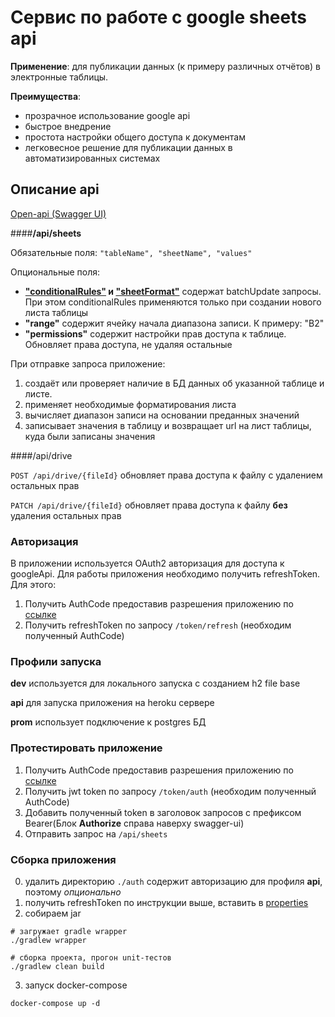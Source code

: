 # Сервис по работе с google sheets api

**Применение**: для публикации данных (к примеру различных отчётов) в электронные таблицы.

**Преимущества**:
* прозрачное использование google api 
* быстрое внедрение
* простота настройки общего доступа к документам  
* легковесное решение для публикации данных в автоматизированных системах 

## Описание api
[Open-api (Swagger UI)](https://gooogle-sheets-api.herokuapp.com/swagger-ui.html)

####**/api/sheets**

Обязательные поля: `"tableName", "sheetName", "values"`

Опциональные поля: 
* **["conditionalRules"](https://developers.google.com/sheets/api/guides/conditional-format?hl=ru) и ["sheetFormat"](https://developers.google.com/sheets/api/reference/rest/v4/spreadsheets/cells?hl=ru#cellformat)** содержат batchUpdate запросы.
При этом conditionalRules применяются только при создании нового листа таблицы
* **"range"** содержит ячейку начала диапазона записи. К примеру: "B2"
* **"permissions"** содержит настройки прав доступа к таблице. Обновляет права доступа, не удаляя остальные

При отправке запроса приложение:
1. создаёт или проверяет наличие в БД данных об указанной таблице и листе.
2. применяет необходимые форматирования листа
3. вычисляет диапазон записи на основании преданных значений
4. записывает значения в таблицу и возвращает url на лист таблицы, куда были записаны значения

####/api/drive

`POST /api/drive/{fileId}` обновляет права доступа к файлу с удалением остальных прав

`PATCH /api/drive/{fileId}` обновляет права доступа к файлу **без** удаления остальных прав



### Авторизация
В приложении используется OAuth2 авторизация для доступа к googleApi. Для работы приложения необходимо получить refreshToken. Для этого:
1. Получить AuthCode предоставив разрешения приложению по [ссылке](https://gooogle-sheets-api.herokuapp.com/token/auth)
2. Получить refreshToken по запросу `/token/refresh` (необходим полученный AuthCode)

### Профили запуска

**dev** используется для локального запуска с созданием h2 file base

**api** для запуска приложения на heroku сервере

**prom** использует подключение к postgres БД 

### Протестировать приложение 
1. Получить AuthCode предоставив разрешения приложению по [ссылке](https://gooogle-sheets-api.herokuapp.com/token/auth)
2. Получить jwt token по запросу `/token/auth` (необходим полученный AuthCode)
2. Добавить полученный token в заголовок запросов с префиксом Bearer(Блок **Authorize** справа наверху swagger-ui)
3. Отправить запрос на `/api/sheets`

### Сборка приложения
0. удалить директорию `./auth` содержит авторизацию для профиля **api**, поэтому _опционально_
1. получить refreshToken по инструкции выше, вставить в [properties](./src/main/resources/application-prom.yml)   
2. собираем jar
```shell script
# загружает gradle wrapper
./gradlew wrapper

# сборка проекта, прогон unit-тестов
./gradlew clean build 
```
3. запуск docker-compose 
```shell script
docker-compose up -d
```
